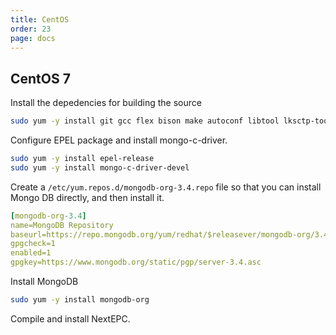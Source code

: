 ```yaml
---
title: CentOS
order: 23
page: docs
---
```


## CentOS 7

Install the depedencies for building the source
```bash
sudo yum -y install git gcc flex bison make autoconf libtool lksctp-tools-devel libidn-devel gnutls-devel libgcrypt-devel openssl-devel cyrus-sasl-devel
```

Configure EPEL package and install mongo-c-driver. 
```bash
sudo yum -y install epel-release
sudo yum -y install mongo-c-driver-devel
```

Create a `/etc/yum.repos.d/mongodb-org-3.4.repo` file so that you can install Mongo DB directly, and then install it.
```yaml
[mongodb-org-3.4]  
name=MongoDB Repository  
baseurl=https://repo.mongodb.org/yum/redhat/$releasever/mongodb-org/3.4/x86_64/  
gpgcheck=1  
enabled=1  
gpgkey=https://www.mongodb.org/static/pgp/server-3.4.asc  
```

Install MongoDB
```bash
sudo yum -y install mongodb-org
```

Compile and install NextEPC.
#
#

